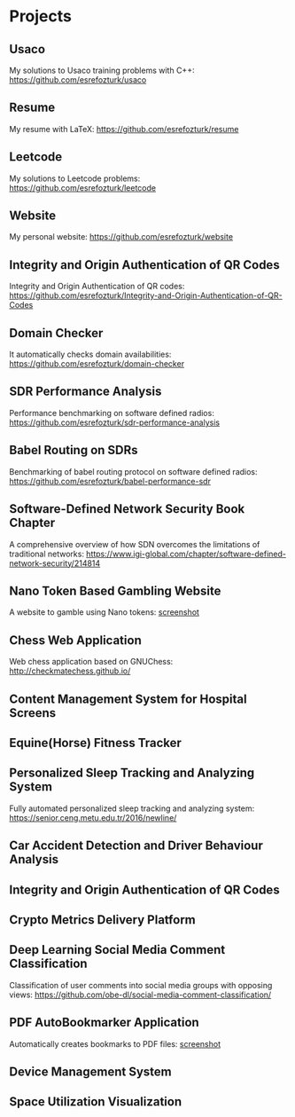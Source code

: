 # Projects

## Usaco

My solutions to Usaco training problems with C++: https://github.com/esrefozturk/usaco

## Resume

My resume with LaTeX: https://github.com/esrefozturk/resume

## Leetcode

My solutions to Leetcode problems: https://github.com/esrefozturk/leetcode

## Website

My personal website: https://github.com/esrefozturk/website

## Integrity and Origin Authentication of QR Codes

Integrity and Origin Authentication of QR codes: https://github.com/esrefozturk/Integrity-and-Origin-Authentication-of-QR-Codes

## Domain Checker

It automatically checks domain availabilities: https://github.com/esrefozturk/domain-checker

## SDR Performance Analysis

Performance benchmarking on software defined radios: https://github.com/esrefozturk/sdr-performance-analysis

## Babel Routing on SDRs

Benchmarking of babel routing protocol on software defined radios: https://github.com/esrefozturk/babel-performance-sdr

## Software-Defined Network Security Book Chapter

A comprehensive overview of how SDN overcomes the limitations of traditional networks: https://www.igi-global.com/chapter/software-defined-network-security/214814

## Nano Token Based Gambling Website

A website to gamble using Nano tokens: [screenshot](images/nanoduel.png)

## Chess Web Application

Web chess application based on GNUChess: http://checkmatechess.github.io/

## Content Management System for Hospital Screens

## Equine(Horse) Fitness Tracker

## Personalized Sleep Tracking and Analyzing System

Fully automated personalized sleep tracking and analyzing system: https://senior.ceng.metu.edu.tr/2016/newline/

## Car Accident Detection and Driver Behaviour Analysis

## Integrity and Origin Authentication of QR Codes

## Crypto Metrics Delivery Platform

## Deep Learning Social Media Comment Classification

Classification of user comments into social media groups with opposing views: https://github.com/obe-dl/social-media-comment-classification/

## PDF AutoBookmarker Application

Automatically creates bookmarks to PDF files: [screenshot](images/autobookmarker.png)

## Device Management System

## Space Utilization Visualization

